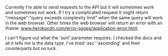 Currently I'm able to send requests to the API but it will sometimes work and sometimes not work. If I try a complicated request it might return "message":"query exceeds complexity limit" when the same query will work in the web browser. Other times the web browser will return an error with an iframe: www.herokucdn.com/error-pages/application-error.html.

I can't figure out what the 'sort' parameter requires. I checked the docs and all it tells me is the data type. I've tried 'asc' 'ascending' and their counterparts but no luck.


